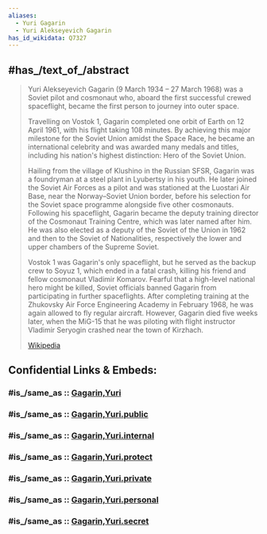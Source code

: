 ```yaml
---
aliases:
  - Yuri Gagarin
  - Yuri Alekseyevich Gagarin
has_id_wikidata: Q7327
---
```



## #has_/text_of_/abstract 

> Yuri Alekseyevich Gagarin (9 March 1934 – 27 March 1968) was a Soviet pilot and cosmonaut who, 
> aboard the first successful crewed spaceflight, became the first person to journey into outer space. 
> 
> Travelling on Vostok 1, Gagarin completed one orbit of Earth on 12 April 1961, 
> with his flight taking 108 minutes. By achieving this major milestone for the Soviet Union amidst the Space Race, he became an international celebrity and was awarded many medals and titles, including his nation's highest distinction: Hero of the Soviet Union.
>
> Hailing from the village of Klushino in the Russian SFSR, Gagarin was a foundryman at a steel plant in Lyubertsy in his youth. He later joined the Soviet Air Forces as a pilot and was stationed at the Luostari Air Base, near the Norway–Soviet Union border, before his selection for the Soviet space programme alongside five other cosmonauts. Following his spaceflight, Gagarin became the deputy training director of the Cosmonaut Training Centre, which was later named after him. He was also elected as a deputy of the Soviet of the Union in 1962 and then to the Soviet of Nationalities, respectively the lower and upper chambers of the Supreme Soviet.
>
> Vostok 1 was Gagarin's only spaceflight, but he served as the backup crew to Soyuz 1, which ended in a fatal crash, killing his friend and fellow cosmonaut Vladimir Komarov. Fearful that a high-level national hero might be killed, Soviet officials banned Gagarin from participating in further spaceflights. After completing training at the Zhukovsky Air Force Engineering Academy in February 1968, he was again allowed to fly regular aircraft. However, Gagarin died five weeks later, when the MiG-15 that he was piloting with flight instructor Vladimir Seryogin crashed near the town of Kirzhach.
>
> [Wikipedia](https://en.wikipedia.org/wiki/Yuri%20Gagarin)


## Confidential Links & Embeds: 

### #is_/same_as :: [Gagarin,Yuri](/_Standards/bio/People/Explorers/Modern_Explorers/Gagarin,Yuri.md) 

### #is_/same_as :: [Gagarin,Yuri.public](/_public/bio/People/Explorers/Modern_Explorers/Gagarin,Yuri.public.md) 

### #is_/same_as :: [Gagarin,Yuri.internal](/_internal/bio/People/Explorers/Modern_Explorers/Gagarin,Yuri.internal.md) 

### #is_/same_as :: [Gagarin,Yuri.protect](/_protect/bio/People/Explorers/Modern_Explorers/Gagarin,Yuri.protect.md) 

### #is_/same_as :: [Gagarin,Yuri.private](/_private/bio/People/Explorers/Modern_Explorers/Gagarin,Yuri.private.md) 

### #is_/same_as :: [Gagarin,Yuri.personal](/_personal/bio/People/Explorers/Modern_Explorers/Gagarin,Yuri.personal.md) 

### #is_/same_as :: [Gagarin,Yuri.secret](/_secret/bio/People/Explorers/Modern_Explorers/Gagarin,Yuri.secret.md)

